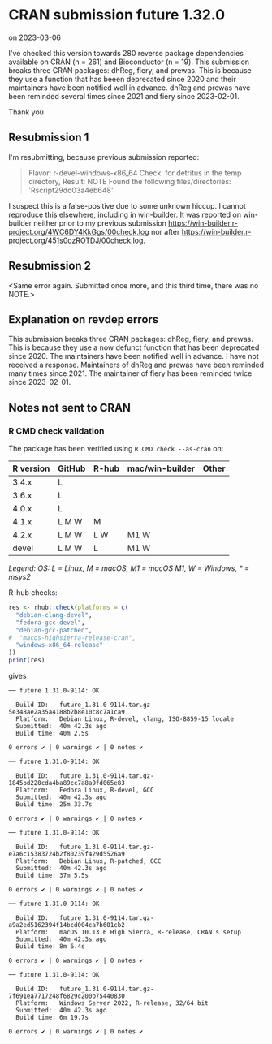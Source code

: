 # CRAN submission future 1.32.0

on 2023-03-06

I've checked this version towards 280 reverse package dependencies available on CRAN (n = 261) and Bioconductor (n = 19). This submission breaks three CRAN packages: dhReg, fiery, and prewas. This is because they use a function that has beeen deprecated since 2020 and their maintainers have been notified well in advance.  dhReg and prewas have been reminded several times since 2021 and fiery since 2023-02-01.

Thank you


## Resubmission 1
 
I'm resubmitting, because previous submission reported:

> Flavor: r-devel-windows-x86_64
> Check: for detritus in the temp directory, Result: NOTE
>   Found the following files/directories:
>   'Rscript29dd03a4eb648'

I suspect this is a false-positive due to some unknown hiccup. I cannot reproduce this elsewhere, including in win-builder. It was reported on win-builder neither prior to my previous submission  <https://win-builder.r-project.org/4WC6DY4KkGgs/00check.log> nor after <https://win-builder.r-project.org/451s0ozROTDJ/00check.log>.


## Resubmission 2

<Same error again. Submitted once more, and this third time, there was no NOTE.>


## Explanation on revdep errors

This submission breaks three CRAN packages: dhReg, fiery, and prewas. This is because they use a now defunct function that has been deprecated since 2020. The maintainers have been notified well in advance.  I have not received a response.  Maintainers of dhReg and prewas have been reminded many times since 2021. The maintainer of fiery has been reminded twice since 2023-02-01.


## Notes not sent to CRAN

### R CMD check validation

The package has been verified using `R CMD check --as-cran` on:

| R version | GitHub | R-hub  | mac/win-builder | Other  |
| --------- | ------ | ------ | --------------- | ------ |
| 3.4.x     | L      |        |                 |        |
| 3.6.x     | L      |        |                 |        |
| 4.0.x     | L      |        |                 |        |
| 4.1.x     | L M W  |   M    |                 |        |
| 4.2.x     | L M W  | L   W  | M1 W            |        |
| devel     | L M W  | L      | M1 W            |        |

_Legend: OS: L = Linux, M = macOS, M1 = macOS M1, W = Windows, * = msys2_


R-hub checks:

```r
res <- rhub::check(platforms = c(
  "debian-clang-devel", 
  "fedora-gcc-devel",
  "debian-gcc-patched", 
#  "macos-highsierra-release-cran",
  "windows-x86_64-release"
))
print(res)
```

gives

```
── future 1.31.0-9114: OK

  Build ID:   future_1.31.0-9114.tar.gz-5e348ae2a35a4188b2b8e10c8c7a1ca9
  Platform:   Debian Linux, R-devel, clang, ISO-8859-15 locale
  Submitted:  40m 42.3s ago
  Build time: 40m 2.5s

0 errors ✔ | 0 warnings ✔ | 0 notes ✔

── future 1.31.0-9114: OK

  Build ID:   future_1.31.0-9114.tar.gz-1845bd220cda4ba89cc7a8a9fd065e83
  Platform:   Fedora Linux, R-devel, GCC
  Submitted:  40m 42.3s ago
  Build time: 25m 33.7s

0 errors ✔ | 0 warnings ✔ | 0 notes ✔

── future 1.31.0-9114: OK

  Build ID:   future_1.31.0-9114.tar.gz-e7a6c15383724b2f80239f429d5526a9
  Platform:   Debian Linux, R-patched, GCC
  Submitted:  40m 42.3s ago
  Build time: 37m 5.5s

0 errors ✔ | 0 warnings ✔ | 0 notes ✔

── future 1.31.0-9114: OK

  Build ID:   future_1.31.0-9114.tar.gz-a9a2ed5162394f14bcd004ca7b601cb2
  Platform:   macOS 10.13.6 High Sierra, R-release, CRAN's setup
  Submitted:  40m 42.3s ago
  Build time: 8m 6.4s

0 errors ✔ | 0 warnings ✔ | 0 notes ✔

── future 1.31.0-9114: OK

  Build ID:   future_1.31.0-9114.tar.gz-7f691ea7717248f6829c200b75440830
  Platform:   Windows Server 2022, R-release, 32/64 bit
  Submitted:  40m 42.3s ago
  Build time: 6m 19.7s

0 errors ✔ | 0 warnings ✔ | 0 notes ✔
```
